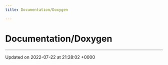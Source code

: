 ```yaml
---
title: Documentation/Doxygen

---
```


# Documentation/Doxygen








-------------------------------

Updated on 2022-07-22 at 21:28:02 +0000
